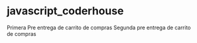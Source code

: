 # javascript_coderhouse
Primera Pre entrega de carrito de compras
Segunda pre entrega de carrito de compras